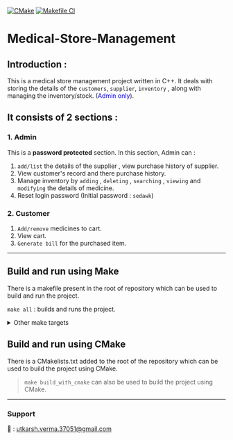[![CMake](https://github.com/UtkarshVerma37051/Medical-Store-Management/actions/workflows/cmake.yml/badge.svg?branch=feature%2Fautomate-build)](https://github.com/UtkarshVerma37051/Medical-Store-Management/actions/workflows/cmake.yml) [![Makefile CI](https://github.com/UtkarshVerma37051/Medical-Store-Management/actions/workflows/makefile.yml/badge.svg)](https://github.com/UtkarshVerma37051/Medical-Store-Management/actions/workflows/makefile.yml)

# Medical-Store-Management

## Introduction :
This is a medical store management project written in C++.
It deals with storing the details of the `customers`, `supplier`, `inventory` , along with managing the inventory/stock. (<font color="blue">Admin only</font>).
## It consists of 2 sections :

### 1. Admin
This is a **password protected** section. In this section, Admin can :
1. `add/list` the details of the supplier , view purchase history of supplier.
2. View customer's record and there purchase history.
3. Manage inventory by `adding` , `deleting` , `searching` , `viewing` and `modifying` the details of medicine.
4. Reset login password (Initial password : `sedawk`)

### 2. Customer
1. `Add/remove` medicines to cart.
2. View cart.
3. `Generate bill` for the purchased item.
- - -

## Build and run using Make

There is a makefile present in the root of repository which can be used to build and run the project.

`make all` : builds and runs the project.



<details>
<summary>Other make targets</summary>
<br>

`make clean` : cleans the build directory.
`make compile` : compiles the sources files to object files (`build/*.o`).
`make link`    : links the object files and create the executable <font color="green">medical.exe</font> which is present in <font color="green" >build/bin</font> directory (if not specified).
`make run`     : runs the exe (if already built).
</details>

## Build and run using CMake

There is a CMakelists.txt added to the root of the repository which can be used to build the project using CMake.

> `make build_with_cmake` can also be used to build the project using CMake.
---
### Support

:e-mail: : utkarsh.verma.37051@gmail.com
